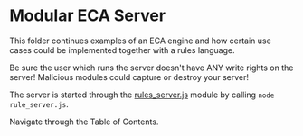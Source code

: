 # Modular ECA Server
This folder continues examples of an ECA engine and how certain use cases could be implemented together with a rules language.

Be sure the user which runs the server doesn't have ANY write rights on the server!
Malicious modules could capture or destroy your server! 

The server is started through the [rules_server.js](rules_server.html) module by calling `node rule_server.js`. 


Navigate through the Table of Contents.